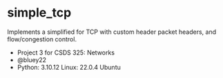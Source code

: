 # simple_tcp
Implements a simplified for TCP with custom header packet headers, and flow/congestion control.

- Project 3 for CSDS 325: Networks
- @bluey22
- Python: 3.10.12 Linux: 22.0.4 Ubuntu
